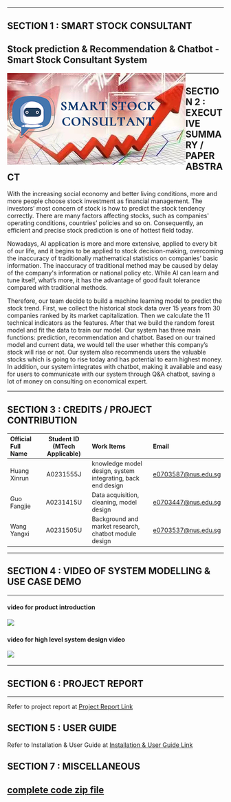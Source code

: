 ##
---

## SECTION 1 : SMART STOCK CONSULTANT
## Stock prediction & Recommendation & Chatbot - Smart Stock Consultant System

<img src="SystemCode/SMART STOCK2.png"
     style="float: left; margin-right: 0px;" />

---

## SECTION 2 : EXECUTIVE SUMMARY / PAPER ABSTRACT
With the increasing social economy and better living conditions, more and more people choose stock investment as financial management. The investors’ most concern of stock is how to predict the stock tendency correctly. There are many factors affecting stocks, such as companies' operating conditions, countries’ policies and so on. Consequently, an efficient and precise stock prediction is one of hottest field today.

Nowadays, AI application is more and more extensive, applied to every bit of our life, and it begins to be applied to stock decision-making, overcoming the inaccuracy of traditionally mathematical statistics on companies’ basic information. The inaccuracy of traditional method may be caused by delay of the company's information or national policy etc. While AI can learn and tune itself, what’s more, it has the advantage of good fault tolerance compared with traditional methods.

Therefore, our team decide to build a machine learning model to predict the stock trend. First, we collect the historical stock data over 15 years from 30 companies ranked by its market capitalization. Then we calculate the 11 technical indicators as the features. After that we build the random forest model and fit the data to train our model. Our system has three main functions: prediction, recommendation and chatbot. Based on our trained model and current data, we would tell the user whether this company’s stock will rise or not. Our system also recommends users the valuable stocks which is going to rise today and has potential to earn highest money. In addition, our system integrates with chatbot, making it available and easy for users to communicate with our system through Q&A chatbot, saving a lot of money on consulting on economical expert.


---

## SECTION 3 : CREDITS / PROJECT CONTRIBUTION

| Official Full Name  | Student ID (MTech Applicable)  | Work Items | Email |
| :------------ |:---------------:| :-----| :-----|
| Huang Xinrun | A0231555J | knowledge model design, system integrating, back end design | e0703587@nus.edu.sg |
| Guo Fangjie | A0231415U | Data acquisition, cleaning, model design| e0703447@nus.edu.sg |
| Wang Yangxi | A0231505U | Background and market research, chatbot module design  | e0703537@nus.edu.sg |

---

## SECTION 4 : VIDEO OF SYSTEM MODELLING & USE CASE DEMO
---
#### video for product introduction
[![](https://res.cloudinary.com/marcomontalbano/image/upload/v1635948685/video_to_markdown/images/youtube--X-UGGQOEmGI-c05b58ac6eb4c4700831b2b3070cd403.jpg)](https://youtu.be/X-UGGQOEmGI "")

#### video for high level system design video
[![](https://res.cloudinary.com/marcomontalbano/image/upload/v1635948706/video_to_markdown/images/youtube--2LVCiU9Jfuk-c05b58ac6eb4c4700831b2b3070cd403.jpg)](https://youtu.be/2LVCiU9Jfuk "")

---
## SECTION 6 : PROJECT REPORT
---
Refer to project report at
[Project Report Link](https://github.com/xinrunhuang/IRS-PM-2021-08-08-ISY5001FT-StockWinner-Smart_Stock_Consultant/blob/main/ProjectReport/IRS-PM-Project_report-2021-08-02-FT-StockWinner-Smart_Stock_Consultant.pdf)


## SECTION 5 : USER GUIDE
Refer to Installation & User Guide at
[Installation & User Guide Link](https://github.com/xinrunhuang/IRS-PM-2021-01-16-IS09PT-GRP-Smart-Stock-Consultant/blob/main/ProjectReport/System%20Installation%20%26%20User%20Guide.pdf)

## SECTION 7 : MISCELLANEOUS

[complete code zip file](https://drive.google.com/file/d/1ep2sh_dNNtpIdCGuZ8vTukZm9RFxO2me/view?usp=sharing)
---

